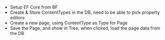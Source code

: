 - Setup EF Core from BF
- Create & Store ContentTypes in the DB, need to be able to pick property editors
- Create a new page, using ContentType as Type for Page
- Save the Page, and show in Tree, when clicked, load the page data from the DB